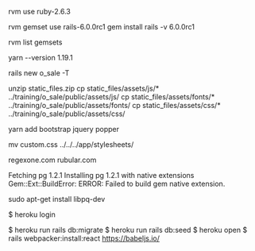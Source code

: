 
 rvm use ruby-2.6.3

 rvm gemset use rails-6.0.0rc1
  gem install rails -v 6.0.0rc1

  rvm list gemsets
  

yarn --version
1.19.1

rails new o_sale -T

unzip static_files.zip
 cp static_files/assets/js/*  ../training/o_sale/public/assets/js/
 cp static_files/assets/fonts/*  ../training/o_sale/public/assets/fonts/
 cp static_files/assets/css/*  ../training/o_sale/public/assets/css/

yarn add bootstrap jquery popper

 mv custom.css ../../../app/stylesheets/

 regexone.com
 rubular.com

Fetching pg 1.2.1
Installing pg 1.2.1 with native extensions
Gem::Ext::BuildError: ERROR: Failed to build gem native extension.


 sudo apt-get install libpq-dev

 $ heroku login

$ heroku run rails db:migrate
 $ heroku run rails db:seed
$ heroku open
$  rails webpacker:install:react
https://babeljs.io/